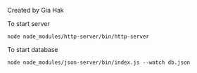 Created by Gia Hak

To start server

    node node_modules/http-server/bin/http-server 
    
To start database
    
    node node_modules/json-server/bin/index.js --watch db.json



